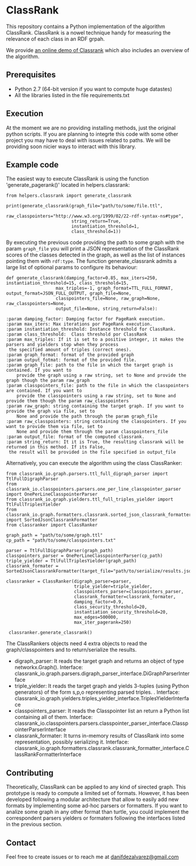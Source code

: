 # ClassRank

This repository contains a Python implementation of the algorithm ClassRank. ClassRank is a nowel technique handy for measuring the relevance of each class in an RDF grpah.

We provide [an online demo of Classrank][demo_online] which also includes an overview of the algorithm. 

Prerequisites
-------------

- Python 2.7 (64-bit version if you want to compute huge datastes)
- All the libraries listed in the file requirements.txt

Execution
---------
At the moment we are no providing installing methods, just the original python scripts. If you are planning to integrte this code with some other project you may have to deal with issues related to paths. We will be providing soon nicier ways to interact with this library. 

Example code
------------

The easiest way to execute ClassRank is using the function 'generate_pagerank()' located in helpers.classrank:

    
    from helpers.classrank import generate_classrank
    
    print(generate_classrank(graph_file="path/to/some/file.ttl",
                             raw_classpointers="http://www.w3.org/1999/02/22-rdf-syntax-ns#type",
                             string_return=True,
                             instantiation_threshold=1,
                             class_threshold=1))

    
By executing the previous code providing the path to some graph with the param ``graph_file`` you will print a JSON representation of the ClassRank scores of the classes detected in the graph, as well as the list of instances pointing them with ``rdf:type``.  The function generate_classrank admits a large list of optional params to configure its behaviour:

    def generate_classrank(damping_factor=0.85, max_iters=250, instantiation_threshold=15, class_threshold=15,
                       max_triples=-1, graph_format=TTL_FULL_FORMAT, output_format=JSON_FULL_OUTPUT, graph_file=None,
                       classpointers_file=None, raw_graph=None, raw_classpointers=None,
                       output_file=None, string_return=False):
                       
    :param damping_factor: Damping factor for PageRank execution. 
    :param max_iters: Max iterations por PageRank execution. 
    :param instantiation_threshold: Instance threshold for ClassRank. 
    :param class_threshold:  Class threshold por ClassRank
    :param max_triples: If it is set to a positive integer, it makes the parsers and yielders stop when they process
     the specified amount of triples (correct ones).
    :param graph_format: format of the provided graph
    :param output_fotmat: format of the provided file.
    :param graph_file: path to the file in which the target graph is contained. If you want to
        provide the graph using a raw string, set to None and provide the graph though the param raw_graph
    :param classpointers_file: path to the file in which the classpointers are contained. If you want to
        provide the classpointers using a raw string, set to None and provide them though the param raw_classpointers
    :param raw_graph: string containing the target graph. If you want to provide the graph via file, set to
        None and provide the path through the param graph_file
    :param raw_classpointers: string containing the classpointers. If you want to provide them via file, set to
        None and provide them through the param classpointers_file
    :param output_file: format of the computed classrank.
    :param string_return: It it is True, the resulting classrank will be returned in this method. If its False,
     the result will be provided in the file specified in output_file
     

Alternatively, you can execute the algorithm using the class ClassRanker:

    from classrank_io.graph.parsers.ttl_full_digraph_parser import TtlFullDigraphParser
    from classrank_io.classpointers.parsers.one_per_line_classpointer_parser import OnePerLineClasspointerParser
    from classrank_io.graph.yielders.ttl_full_triples_yielder import TtlFullTriplesYielder
    from classrank_io.graph.formatters.classrank.sorted_json_classrank_formatter import SortedJsonClassrankFormatter
    from classranker import ClassRanker
    
    graph_path = "path/to/some/graph.ttl"
    cp_path = "path/to/some/classpointers.txt"
    
    parser = TtlFullDigraphParser(graph_path)
    classpointers_parser = OnePerLineClasspointerParser(cp_path)
    triple_yielder = TtlFullTriplesYielder(graph_path)
    classrank_formater = SortedJsonClassrankFormatter(target_file="path/to/serialize/results.json")

    classranker = ClassRanker(digraph_parser=parser,
                              triple_yielder=triple_yielder,
                              classpointers_parser=classpointers_parser,
                              classrank_formatter=classrank_formater,
                              damping_factor=0.9,
                              class_security_threshold=20,
                              instantiation_security_threshold=20,
                              max_edges=500000,
                              max_iter_pagerank=250)
     
     classranker.generate_classrank()
     
The ClassRankers objects need 4 extra objects to read the graph/classpointers and to return/serialize the results.
- digraph_parser: It reads the target graph and returns an object of type networkx.Graph(). Interface:  classrank_io.graph.parsers.digraph_parser_interface.DiGraphParserInterface
- triple_yielder: It reads the target graph and yields 3-tuples (using Python generators) of the form s,p,o representing parsed triples. . Interface: classrank_io.graph.yielders.triples_yielder_interface.TriplesYielderInterface
- classpointers_parser: It reads the Classpointer list an return a Python list containing all of them. Interface: classrank_io.classpointers.parsers.classpointer_parser_interface.ClasspointerParserInterface
- classrank_formater: It turns in-memory results of ClassRank into some representation, possibly serializing it. Interface: classrank_io.graph.formatters.classrank.classrank_formatter_interface.ClassRankFormatterInterface
     


Contributing
------------
Theoretically, ClassRank can be applied to any kind of sirected graph. This prototype is ready to compute a limited set of formats. However, it has been developed following a modular architecture that allow to easily add new formats by implementing some ad-hoc parsers or formatters. If you want to analize some graph in any other format than turtle, you could implement the correspondent parsers yielders or formaters following the interfaces listed in the previous section.

Contact
-------

Feel free to create issues or to reach me at danifdezalvarez@gmail.com 


[demo_online]: http://boa.weso.es/
